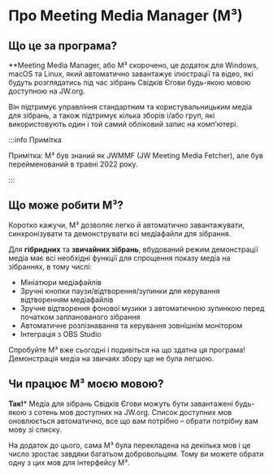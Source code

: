 # Про Meeting Media Manager (M³)

## Що це за програма?

\*\*Meeting Media Manager, або M³ скорочено, це додаток для Windows, macOS та Linux, який автоматично завантажує ілюстрації та відео, які будуть розглядатись під час зібрань Свідків Єгови будь-якою мовою доступною на JW.org.

Він підтримує управління стандартним та користувальницьким медіа для зібрань, а також підтримує кілька зборів і/або груп, які використовують один і той самий обліковий запис на комп’ютері.

:::info Примітка

Примітка: M³ був знаний як JWMMF (JW Meeting Media Fetcher), але був перейменований в травні 2022 року.

:::

## Що може робити M³?

Коротко кажучи, M³ дозволяє легко й автоматично завантажувати, синхронізувати та демонструвати всі медіафайли для зібрання.

Для **гібридних** та **звичайних зібрань**, вбудований режим демонстрації медіа має всі необхідні функції для спрощення показу медіа на зібраннях, в тому числі:

- Мініатюри медіафайлів
- Зручні кнопки паузи/відтворення/зупинки для керування відтворенням медіафайлів
- Зручне відтворення фонової музики з автоматичною зупинкою перед початком запланованого зібрання
- Автоматичне розпізнавання та керування зовнішнім монітором
- Інтеграція з OBS Studio

<!-- As for fully **remote** congregation Zoom meetings, the inbuilt MP4 conversion feature in M³ enables you to share media files of all types easily, using Zoom's native MP4 sharing feature. -->

Спробуйте M³ вже сьогодні і подивіться на що здатна ця програма! Демонстрація медіа на звичаях збору ще не була легшою.

## Чи працює M³ моєю мовою?

**Так!**\* Медіа для зібрань Свідків Єгови можуть бути завантажені будь-якою з сотень мов доступних на JW.org. Список доступних мов оновлюється автоматично, все що вам потрібно – обрати потрібну вам мову зі списку.

На додаток до цього, сама M³ була перекладена на декілька мов і це число зростає завдяки багатьом добровольцям. Тому ви можете обрати одну з цих мов для інтерфейсу M³.
